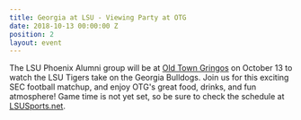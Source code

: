 ```yaml
---
title: Georgia at LSU - Viewing Party at OTG
date: 2018-10-13 00:00:00 Z
position: 2
layout: event
---
```


The LSU Phoenix Alumni group will be at [Old Town Gringos](http://www.oldtowngringos) on October 13 to watch the LSU Tigers take on the Georgia Bulldogs. Join us for this exciting SEC football matchup, and enjoy OTG's great food, drinks, and fun atmosphere! Game time is not yet set, so be sure to check the schedule at [LSUSports.net](http://www.LSUSports.net).